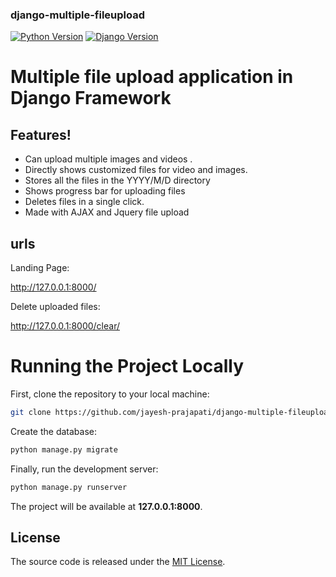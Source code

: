 ### django-multiple-fileupload


[![Python Version](https://img.shields.io/badge/python-2.7-brightgreen.svg)](https://python.org)
[![Django Version](https://img.shields.io/badge/django-1.11-brightgreen.svg)](https://djangoproject.com)

# Multiple file upload application in Django Framework
  
  
  
## Features!

  - Can upload multiple images and videos .
  - Directly shows customized files for video and images.
  - Stores all the files in the YYYY/M/D directory
  - Shows progress bar for uploading files
  - Deletes files in a single click.
  - Made with AJAX and Jquery file upload

## urls

Landing Page:

http://127.0.0.1:8000/

Delete uploaded files:

http://127.0.0.1:8000/clear/


# Running the Project Locally

First, clone the repository to your local machine:

```bash
git clone https://github.com/jayesh-prajapati/django-multiple-fileupload.git
```


Create the database:

```bash
python manage.py migrate
```

Finally, run the development server:

```bash
python manage.py runserver
```

The project will be available at **127.0.0.1:8000**.


## License

The source code is released under the [MIT License](https://github.com/sibtc/django-multiple-user-types-example/blob/master/LICENSE).
